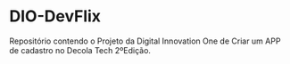 # DIO-DevFlix
Repositório contendo o Projeto da Digital Innovation One de Criar um APP de cadastro no Decola Tech 2ºEdição. 
